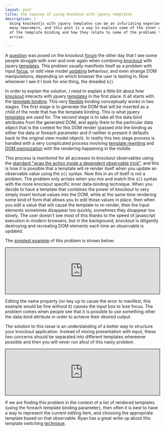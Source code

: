 ```yaml
---
layout: post
title: the nuances of using knockout with jquery templates
description: |
  Using knockoutjs with jquery templates can be an infuriating experience for
  many newcomers, and this post is a way to explain some of the inner workings
  of the template binding and how they relate to some of the problems that can
  arrise.

---
```


A [question][] was posed on the knockout [forum][] the other day that I see some
people struggle with over and over again when combining [knockout][] with jquery
[templates][]. This problem usually manifests itself as a problem with input
[focus][], or odd view model [updating][] behaviour, and even strange DOM
manipulations, depending on which browser the user is testing in. Now whenever I
see it I look for one thing, the dreaded `${}`.

[question]: https://groups.google.com/forum/#!topic/knockoutjs/P3VO-4oBzlE "knockout with jquery tmpl"
[forum]: https://groups.google.com/forum/#!forum/knockoutjs "knockout forums"
[knockout]: http://knockoutjs.com/ "knockout js"
[templates]: http://api.jquery.com/category/plugins/templates/ "jquery templates"
[focus]: https://groups.google.com/forum/#!searchin/knockoutjs/focus/knockoutjs/QwmT4tKjzLM/y97kvFdGyVwJ
[updating]: https://groups.google.com/forum/#!topic/knockoutjs/P3VO-4oBzlE

In order to explain the solution, I need to explain a little bit about how
[knockout][] interacts with jquery [templates][] in the first place. It all
starts with the [template binding][]. This very [flexible][template
flexibility] binding conceptually works in two stages. The first stage is to
generate the DOM that will be inserted as a child of the node that has the
template binding. This is what jquery [templates][] are used for. The second
stage is to take all the data bind attributes from the generated DOM, and apply
them to the particular data object that is the context for this DOM render
(passed into the binding as either the data or foreach parameter and if neither
is present it defaults back to the original view model object). In reality this
two stage process is handled with a very complicated process involving
[template rewriting][] and [DOM memoization][] with the rendering happening in
the middle.

[template binding]: https://github.com/SteveSanderson/knockout/blob/master/src/templating/templating.js#L107
[template flexibility]: http://www.knockmeout.net/2011/03/quick-tip-reusing-template-by-passing.html
[template rewriting]: https://github.com/SteveSanderson/knockout/blob/master/src/templating/templateRewriting.js
[DOM memoization]: https://github.com/SteveSanderson/knockout/blob/master/src/memoization.js

This process is monitored for all accesses to knockout observables using the
[standard "wrap the action inside a dependent observable trick"][template DO],
and this is how it is possible that a template will re render itself when you
update an observable value using the `${}` syntax. Now this in an of itself is
not a problem. The problem only arrises when you mix and match this `${}` syntax
with the more knockout specific inner data-binding technique. When you decide to
have a template that combines the power of knockout to very simply insert
textual values into the DOM, while at the same time rendering some kind of form
that allows you to edit those values in place, then when you edit a value that will cause
the template to re-render, then the input elements sometimes disappear too
quickly, sometimes they disappear too slowly. The user doesn't see most of this
thanks to the speed of javascript execution in modern browsers, but in the
background, knockout is diligently destroying and recreating DOM elements each
time an observable is updated.

[template DO]:https://github.com/SteveSanderson/knockout/blob/master/src/templating/templating.js#L57

The [simplest example][] of this problem is shown below:
<iframe style="width: 100%; height: 150px; border: solid 1px black;" src="http://jsfiddle.net/8f6mm/embedded/result,js,html"></iframe>

[simplest example]: http://jsfiddle.net/8f6mm/

Editing the name property (on key up to cause the error to manifest, this
example would be fine without it) causes the input box to lose focus. The
problem comes when people see that it is possible to use something other the
data-bind attribute in order to achieve their desired output.

The solution to this issue is an understanding of a better way to structure your
knockout application. Instead of mixing presentation with input, these two
concerns should be separated into different templates whereever possible and
then you will never run afoul of this nasty problem.
<iframe style="width: 100%; height: 150px; border: solid 1px black;" src="http://jsfiddle.net/8f6mm/1/embedded/result,js,html"></iframe>

If we are finding this problem in the context of a list of rendered templates
(using the foreach template binding parameter), then often it is best to have a
way to represent the current editing item, and choosing the appropriate template
based on that observable. Ryan has a great write up about this template switching
[technique][template switching].

[template switching]: http://www.knockmeout.net/2011/03/quick-tip-dynamically-changing.html

